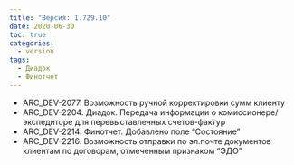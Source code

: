 ```yaml
---
title: "Версия: 1.729.10"
date: 2020-06-30
toc: true
categories:
  - version
tags:
  - Диадок
  - Финотчет
---
```


-   ARC_DEV-2077. Возможность ручной корректировки сумм клиенту
-   ARC_DEV-2204. Диадок. Передача информации о комиссионере/экспедиторе для перевыставленных счетов-фактур
-   ARC_DEV-2214. Финотчет. Добавлено поле “Состояние”
-   ARC_DEV-2216. Возможность отправки по эл.почте документов клиентам по договорам, отмеченным признаком “ЭДО”
